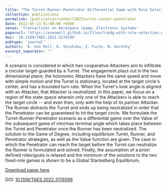 ```yaml
---
title: "The Turret-Runner-Penetrator Differential Game with Role Selection"
collection: publications
permalink: /publication/vonmoll2022turret-runner-penetrator
date: 2022-05-23 01:00:00 +0500
venue: 'Transactions on Aerospace \&amp; Electronic Systems'
paperurl: 'https://avonmoll.github.io/files/trpdg-with-role-selection.pdf'
doi: '10.1109/TAES.2022.3176599'
pubtype: 'journal'
authors: 'A. Von Moll, D. Shishika, Z. Fuchs, M. Dorothy'
excerpt_separator: ""
---
```

A scenario is considered in which two cooperative Attackers aim to infiltrate a circular target guarded by a Turret.  The engagement plays out in the two dimensional plane; the holonomic Attackers have the same speed and move with simple motion and the Turret is stationary, located at the target circle&apos;s center, and has a bounded turn rate.  When the Turret&apos;s look angle is aligned with an Attacker, that Attacker is neutralized.  In this paper, we focus on a region of the state space wherein only one of the Attackers is able to reach the target circle -- and even then, only with the help of its partner Attacker.  The Runner distracts the Turret and ends up being neutralized in order that the Penetrator can be guaranteed to hit the target circle.  We formulate the Turret-Runner-Penetrator scenario as a differential game over the Value of the subsequent game of min/max terminal angle which takes place between the Turret and Penetrator once the Runner has been neutralized.  The solution to the Game of Degree, including equilibrium Turret, Runner, and Penetrator strategies, as well as the Value function are given.  The case in which the Penetrator can reach the target before the Turret can neutralize the Runner is formulated and solved.  Finally, the assumption of a priori defined roles/goals is relaxed and the minimum of the solutions to the two fixed-role games is shown to be a Global Stackelberg Equilibrium.

[Download paper here](https://avonmoll.github.io/files/trpdg-with-role-selection.pdf)

DOI: [10.1109/TAES.2022.3176599](https://doi.org/10.1109/TAES.2022.3176599)